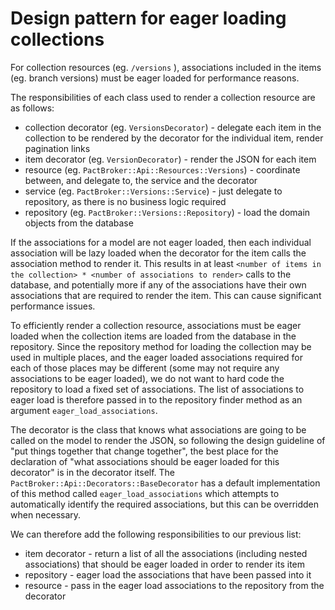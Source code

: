 # Design pattern for eager loading collections

For collection resources (eg. `/versions` ), associations included in the items (eg. branch versions) must be eager loaded for performance reasons.

The responsibilities of each class used to render a collection resource are as follows:

* collection decorator (eg. `VersionsDecorator`) - delegate each item in the collection to be rendered by the decorator for the individual item, render pagination links
* item decorator (eg. `VersionDecorator`) - render the JSON for each item
* resource (eg. `PactBroker::Api::Resources::Versions`) - coordinate between, and delegate to, the service and the decorator
* service (eg. `PactBroker::Versions::Service`) - just delegate to repository, as there is no business logic required
* repository (eg. `PactBroker::Versions::Repository`) - load the domain objects from the database

If the associations for a model are not eager loaded, then each individual association will be lazy loaded when the decorator for the item calls the association method to render it. This results in at least `<number of items in the collection> * <number of associations to render>` calls to the database, and potentially more if any of the associations have their own associations that are required to render the item. This can cause significant performance issues.

To efficiently render a collection resource, associations must be eager loaded when the collection items are loaded from the database in the repository. Since the repository method for loading the collection may be used in multiple places, and the eager loaded associations required for each of those places may be different (some may not require any associations to be eager loaded), we do not want to hard code the repository to load a fixed set of associations. The list of associations to eager load is therefore passed in to the repository finder method as an argument `eager_load_associations`.

The decorator is the class that knows what associations are going to be called on the model to render the JSON, so following the design guideline of "put things together that change together", the best place for the declaration of "what associations should be eager loaded for this decorator" is in the decorator itself. The `PactBroker::Api::Decorators::BaseDecorator` has a default implementation of this method called `eager_load_associations` which attempts to automatically identify the required associations, but this can be overridden when necessary.

We can therefore add the following responsibilities to our previous list:

* item decorator - return a list of all the associations (including nested associations) that should be eager loaded in order to render its item
* repository - eager load the associations that have been passed into it
* resource - pass in the eager load associations to the repository from the decorator
